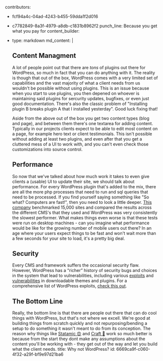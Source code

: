 contributors:
  - fcf94a4c-04ad-4243-b455-59dda1f2d016
  - c7782849-8a3f-4979-a8db-c1831b8962f2
punch_line: Because you get what you pay for
content_builder:
  - 
    type: markdown
    md_content: |
      ## Content Managment
      
      A lot of people point out that there are _tons_ of plugins out there for WordPress, so much in fact that you can do anything with it. The reality is though that out of the box, WordPress comes with a very limited set of capabilities and the vast majority of what a client needs from us wouldn't be possible without using plugins. This is an issue because when you start to use plugins, you then depened on whoever is maintaining said plugins for sercurity updates, bugfixes, or even just good documentation. There's also the classic problem of "Installing plugin B breaks plugin A that I installed yesterday". Good luck fixing that!
      
      Aside from the above out of the box you get two content types (blog and page), and between them there's one textarea for adding content. Typically in our projects clients expect to be able to edit most content on a page, for example hero text or client testimonials. This isn't possible without adding at least two plugins, and even after that you get a cluttered mess of a UI to work with, and you can't even check those customizations into source control.
      
      ## Performance
      
      So now that we've talked about how much work it takes to even give clients a (usable) UI to update their site, we should talk about performance. For every WordPress plugin that's added to the mix, there are all the more php processes that need to run and sql queries that need to be processed. If you find yourself saying something like "So what? Computers are fast!", then you need to look a little deeper. [This company](http://www.yottaa.com/company/blog/application-optimization/benchmarking-performance-of-8-cms-platforms-who-is-slowest/) benchmarked 15,000 sites and compared the results across the different CMS's that they used and WordPress was very consistently the slowest performer. What makes things even worse is that these tests were run on desktop machines - can you imagine what performance would be like for the growing number of mobile users out there? In an age where your users expect things to be fast and won't wait more than a few seconds for your site to load, it's a pretty big deal.
      
      ##  Security
      
      Every CMS and framework suffers the occasional security flaw. However, WordPress has a “richer” history of security bugs and choices in the system that lead to vulnerabilities, including various [exploits](http://readwrite.com/2011/01/13/the-hidden-dangers-of-free-wor/) and [vulnerabilities](http://markmaunder.com/2011/08/01/zero-day-vulnerability-in-many-wordpress-themes/) in downloadable themes and plugins. For a comprehensive list of WordPress exploits, [check this out](http://www.wordpressexploit.com/).
      
      ## The Bottom Line
      
      Really, the bottom line is that there are people out there that can do cool things with WordPress, but that's not where we excell. We're good at building things from scratch quickly and not repurposing/bending a setup to do something it wasn't meant to do from its conception. The reason why things like [Statamic 😍](https://statamic.com/) and [Craft  👀](https://craftcms.com/) work so much better is because from the start they dont make any assumptions about the content you'll be working with - they get out of the way and let you build what the client needs.
title: Why not WordPress?
id: 6669ca9f-c060-4f32-a29f-bf9e97d21ba6
